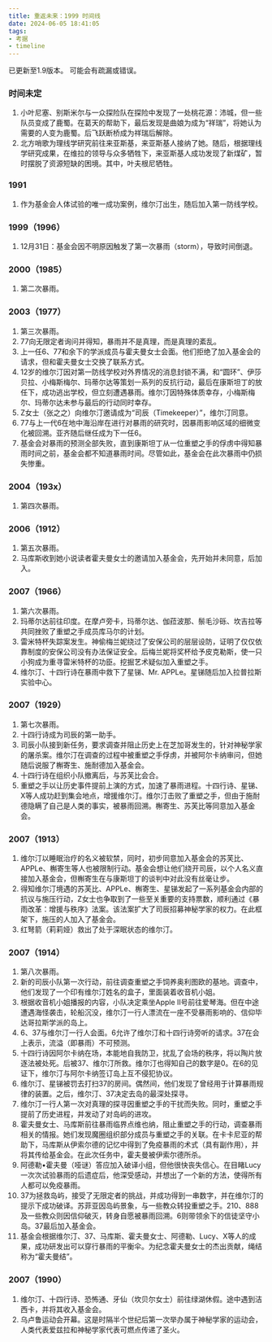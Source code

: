 ```yaml
---
title: 重返未来：1999 时间线
date: 2024-06-05 18:41:05
tags:
- 考据
- timeline
---
```

已更新至1.9版本。
可能会有疏漏或错误。

<!--more-->

### 时间未定
1. 小叶尼塞、别斯米尔与一众探险队在探险中发现了一处桃花源：沛城，但一些队员变成了鹿蜀。在葛天的帮助下，最后发现是曲娘为成为“祥瑞”，将她认为需要的人变为鹿蜀。后飞跃断桥成为祥瑞后解除。
2. 北方哨歌为理线学研究前往来亚斯基，来亚斯基人接纳了她。随后，根据理线学研究成果，在维拉的领导与众多牺牲下，来亚斯基人成功发现了新煤矿，暂时摆脱了资源短缺的困境。其中，叶夫根尼牺牲。

### 1991
1. 作为基金会人体试验的唯一成功案例，维尔汀出生，随后加入第一防线学校。

### 1999（1996）
1. 12月31日：基金会因不明原因触发了第一次暴雨（storm），导致时间倒退。

### 2000（1985）
1. 第二次暴雨。

### 2003（1977）
1. 第三次暴雨。
2. 77向无限定者询问并得知，暴雨并不是真理，而是真理的紊乱。
3. 上一任6、77和余下的学派成员与霍夫曼女士会面。他们拒绝了加入基金会的请求，但和霍夫曼女士交换了联系方式。
4. 12岁的维尔汀因对第一防线学校对外界情况的消息封锁不满，和“圆环”、伊莎贝拉、小梅斯梅尔、玛蒂尔达等策划一系列的反抗行动，最后在康斯坦丁的放任下，成功逃出学校，但立刻遭遇暴雨。维尔汀因特殊体质幸存，小梅斯梅尔、玛蒂尔达未参与最后的行动同时幸存。
5. Z女士（张之之）向维尔汀邀请成为“司辰（Timekeeper）”，维尔汀同意。
6. 77与上一代6在地中海沿岸在进行对暴雨的研究时，因暴雨影响区域的细微变化被回溯。亚齐随后继任成为下一任6。
7. 基金会对暴雨的预测全部失败，直到康斯坦丁从一位重塑之手的俘虏中得知暴雨时间之前，基金会都不知道暴雨时间。尽管如此，基金会在此次暴雨中仍损失惨重。

### 2004（193x）
1. 第四次暴雨。

### 2006（1912）
1. 第五次暴雨。
2. 马库斯收到她小说读者霍夫曼女士的邀请加入基金会，先开始并未同意，后加入。

### 2007（1966）
1. 第六次暴雨。
2. 玛蒂尔达前往印度。在摩卢旁卡，玛蒂尔达、伽菈波那、鬃毛沙砾、坎吉拉等共同挫败了重塑之手成员库马尔的计划。
3. 雷米特杯失踪案发生。神偷梅兰妮绕过了安保公司的层层设防，证明了仅仅依靠制度的安保公司没有办法保证安全。后梅兰妮将奖杯给予皮克勒斯，使一只小狗成为重寻雷米特杯的功臣。挖掘艺术疑似加入重塑之手。
4. 维尔汀、十四行诗在暴雨中救下了星锑、Mr. APPLe。星锑随后加入拉普拉斯实验中心。

### 2007（1929）
1. 第七次暴雨。
2. 十四行诗成为司辰的第一助手。
3. 司辰小队接到新任务，要求调查并阻止历史上在芝加哥发生的，针对神秘学家的屠杀案。维尔汀在调查的过程中被重塑之手俘虏，并被阿尔卡纳审问，但她随后说服了槲寄生、施耐德加入基金会。
4. 十四行诗在组织小队撤离后，与苏芙比会合。
5. 重塑之手以让历史事件提前上演的方式，加速了暴雨进程。十四行诗、星锑、X等人成功赶到集会地点，增援维尔汀。维尔汀击败了重塑之手，但由于施耐德隐瞒了自己是人类的事实，被暴雨回溯。槲寄生、苏芙比等同意加入基金会。

### 2007（1913）
1. 维尔汀以睡眠治疗的名义被软禁，同时，初步同意加入基金会的苏芙比、APPLe、槲寄生等人也被限制行动。基金会想让他们绕开司辰，以个人名义直接加入基金会，但槲寄生在与康斯坦丁的谈判中对此没有丝毫让步。
2. 得知维尔汀境遇的苏芙比、APPLe、槲寄生、星锑发起了一系列基金会内部的抗议与施压行动，Z女士也争取到了一些至关重要的支持票数，顺利通过《暴雨改革：增援与秩序》法案。该法案扩大了司辰招募神秘学家的权力。在此框架下，施压的人加入了基金会。
3. 红弩箭（莉莉娅）救出了处于深眠状态的维尔汀。

### 2007（1914）
1. 第八次暴雨。
2. 新的司辰小队第一次行动，前往调查重塑之手饲养奥利图欧的基地。调查中，他们发现了一个印有维尔汀姓名的盒子，里面装着收音机小姐。
3. 根据收音机小姐播报的内容，小队决定乘坐Apple II号前往爱琴海。但在中途遭遇海怪袭击，轮船沉没，维尔汀一行人漂流在一座不受暴雨影响的、信仰毕达哥拉斯学派的岛上。
4. 6、37与维尔汀一行人会面。6允许了维尔汀和十四行诗旁听的请求。37在会上表示，流溢（即暴雨）不可预测。
5. 十四行诗因阿尔卡纳在场，本能地自我防卫，扰乱了会场的秩序，将以陶片放逐法被处死。后被37、维尔汀所救。维尔汀也得知自己的数字是0。在6的见证下，维尔汀与阿尔卡纳签订岛上互不侵犯协议。
6. 维尔汀、星锑被罚去打扫37的房间。偶然间，他们发现了曾经用于计算暴雨规律的装置。之后，维尔汀、37决定去岛的最深处探寻。
7. 维尔汀一行人第一次对真理的探寻因重塑之手的干扰而失败。同时，重塑之手提前了历史进程，并发动了对岛屿的进攻。
8. 霍夫曼女士、马库斯前往暴雨临界点维也纳，阻止重塑之手的行动，调查暴雨相关的情报。她们发现魔圈组织部分成员与重塑之手的关联。在卡卡尼亚的帮助下，马库斯从伊索尔德的记忆中得到了免疫暴雨的术式（具有副作用），并将其传给基金会。在此次任务中，霍夫曼被伊索尔德所杀。
9. 阿德勒•霍夫曼（哑谜）答应加入破译小组，但他很快丧失信心。在目睹Lucy一次次试验暴雨的后遗症后，他深受感动，并想出了一个新的方法，使得所有人都可以免疫暴雨。
10. 37为拯救岛屿，接受了无限定者的挑战，并成功得到一串数字，并在维尔汀的提示下成功破译。苏菲亚因岛屿景象，与一些教众转投重塑之手。210、888及一些教众则因信仰破灭，转身自愿被暴雨回溯。6则带领余下的信徒坚守小岛。37最后加入基金会。
11. 基金会根据维尔汀、37、马库斯、霍夫曼女士、阿德勒、Lucy、X等人的成果，成功研发出可以穿行暴雨的平衡伞。为纪念霍夫曼女士的杰出贡献，绳结称为“霍夫曼结”。

### 2007（1990）
1. 维尔汀、十四行诗、恐怖通、牙仙（坎贝尔女士）前往绿湖休假。途中遇到洁西卡，并将其收入基金会。
2. 乌卢鲁运动会开幕。这是时隔半个世纪后第一次举办属于神秘学家的运动会，人类代表爱兹拉和神秘学家代表可燃点传递了圣火。